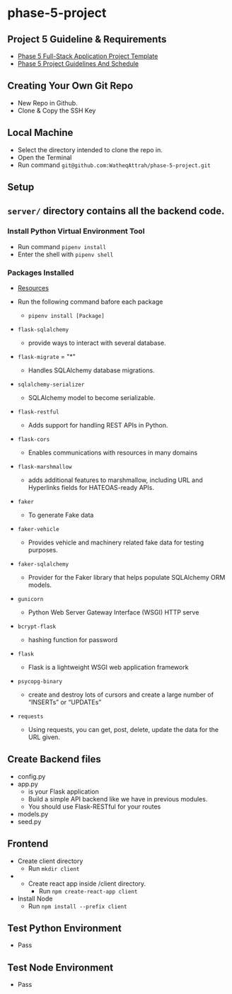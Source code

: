 # phase-5-project
## Project 5 Guideline & Requirements
- [Phase 5 Full-Stack Application Project Template](https://my.learn.co/courses/655/pages/phase-5-full-stack-application-project-template?module_item_id=90938)
- [Phase 5 Project Guidelines And Schedule](https://my.learn.co/courses/655/pages/phase-5-project-guidelines-and-schedule?module_item_id=83806)

## Creating Your Own Git Repo
- New Repo in Github.
- Clone & Copy the SSH Key

## Local Machine 
- Select the directory intended to clone the repo in.
- Open the Terminal  
- Run command `git@github.com:WatheqAttrah/phase-5-project.git`

## Setup

## `server/` directory contains all the backend code.
### Install Python Virtual Environment Tool 
- Run command `pipenv install`
- Enter the shell with `pipenv shell`


### Packages Installed 
- [Resources](https://pypi.org/)
- Run the following command bafore each package 
    - `pipenv install [Package]`

- `flask-sqlalchemy`
    - provide ways to interact with several database.
- `flask-migrate` = "*"
    - Handles SQLAlchemy database migrations.
- `sqlalchemy-serializer`
    - SQLAlchemy model to become serializable.
- `flask-restful`
    - Adds support for handling REST APIs in Python.
- `flask-cors`
    - Enables communications with resources in many domains
- `flask-marshmallow`
    - adds additional features to marshmallow, including URL and Hyperlinks fields for HATEOAS-ready APIs.
- `faker` 
    - To generate Fake data
- `faker-vehicle`
    - Provides vehicle and machinery related fake data for testing purposes.
- `faker-sqlalchemy`
    - Provider for the Faker library that helps populate SQLAlchemy ORM models.
- `gunicorn`
    - Python Web Server Gateway Interface (WSGI) HTTP serve
- `bcrypt-flask`
    - hashing function for password
- `flask`
    - Flask is a lightweight WSGI web application framework
- `psycopg-binary`
    - create and destroy lots of cursors and create a large number of “INSERTs” or “UPDATEs” 
- `requests`
    - Using requests, you can get, post, delete, update the data for the URL given.

## Create Backend files
- config.py
- app.py
    - is your Flask application
    - Build a simple API backend like we have in previous modules.
    - You should use Flask-RESTful for your routes
- models.py
- seed.py

## Frontend 
- Create client directory
    - Run `mkdir client`
- - Create react app inside /client directory.
    - Run `npm create-react-app client`
- Install Node 
    - Run `npm install --prefix client`

## Test Python Environment 
- Pass
## Test Node Environment
- Pass
